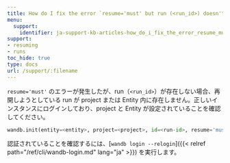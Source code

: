 ```yaml
---
title: How do I fix the error `resume='must' but run (<run_id>) doesn't exist`?
menu:
  support:
    identifier: ja-support-kb-articles-how_do_i_fix_the_error_resume_must_but_run_run_id_doesnt_exist
support:
- resuming
- runs
toc_hide: true
type: docs
url: /support/:filename
---
```


`resume='must'` のエラーが発生したが、run（`<run_id>`）が存在しない場合、再開しようとしている run が project または Entity 内に存在しません。正しいインスタンスにログインしており、project と Entity が設定されていることを確認してください。

```python
wandb.init(entity=<entity>, project=<project>, id=<run-id>, resume='must')
```

認証されていることを確認するには、[`wandb login --relogin`]({{< relref path="/ref/cli/wandb-login.md" lang="ja" >}}) を実行します。
